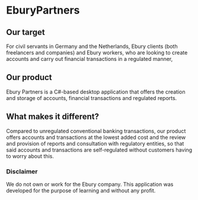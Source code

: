 # EburyPartners
## Our target
For civil servants in Germany and the Netherlands, Ebury clients (both freelancers and companies) and Ebury workers, who are looking to create accounts and carry out financial transactions in a regulated manner, 
## Our product
Ebury Partners is a C#-based desktop application that offers the creation and storage of accounts, financial transactions and regulated reports. 
## What makes it different?
Compared to unregulated conventional banking transactions, our product offers accounts and transactions at the lowest added cost and the review and provision of reports and consultation with regulatory entities, so that said accounts and transactions are self-regulated without customers having to worry about this.
### Disclaimer
We do not own or work for the Ebury company. This application was developed for the purpose of learning and without any profit.
